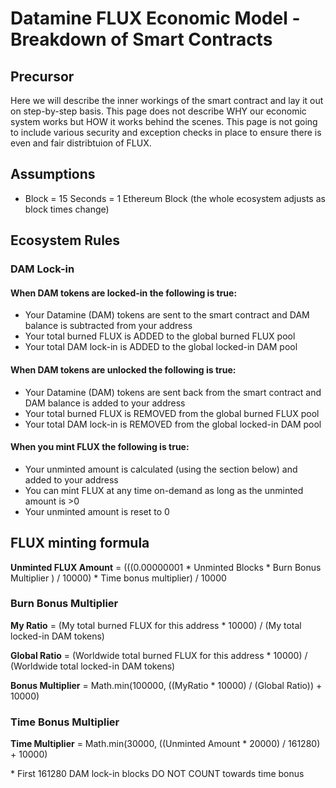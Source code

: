 # Datamine FLUX Economic Model - Breakdown of Smart Contracts

## Precursor

Here we will describe the inner workings of the smart contract and lay it out on step-by-step basis. This page does not describe WHY our economic system works but HOW it works behind the scenes. This page is not going to include various security and exception checks in place to ensure there is even and fair distribtuion of FLUX.

## Assumptions

- Block = 15 Seconds = 1 Ethereum Block (the whole ecosystem adjusts as block times change)

## Ecosystem Rules

### DAM Lock-in

#### When DAM tokens are locked-in the following is true:

- Your Datamine (DAM) tokens are sent to the smart contract and DAM balance is subtracted from your address
- Your total burned FLUX is ADDED to the global burned FLUX pool
- Your total DAM lock-in is ADDED to the global locked-in DAM pool

#### When DAM tokens are unlocked the following is true:

- Your Datamine (DAM) tokens are sent back from the smart contract and DAM balance is added to your address
- Your total burned FLUX is REMOVED from the global burned FLUX pool
- Your total DAM lock-in is REMOVED from the global locked-in DAM pool

#### When you mint FLUX the following is true:

- Your unminted amount is calculated (using the section below) and added to your address
- You can mint FLUX at any time on-demand as long as the unminted amount is >0
- Your unminted amount is reset to 0

## FLUX minting formula

**Unminted FLUX Amount** = (((0.00000001 * Unminted Blocks * Burn Bonus Multiplier ) / 10000) * Time bonus multiplier) / 10000

### Burn Bonus Multiplier

**My Ratio** = (My total burned FLUX for this address * 10000) / (My total locked-in DAM tokens)

**Global Ratio** = (Worldwide total burned FLUX for this address * 10000) / (Worldwide total locked-in DAM tokens)

**Bonus Multiplier** = Math.min(100000, ((MyRatio * 10000) / (Global Ratio)) + 10000)

### Time Bonus Multiplier

**Time Multiplier** = Math.min(30000, ((Unminted Amount * 20000) / 161280) + 10000)

\* First 161280 DAM lock-in blocks DO NOT COUNT towards time bonus


